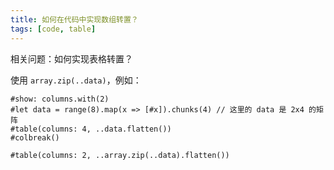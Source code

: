 ```yaml
---
title: 如何在代码中实现数组转置？
tags: [code, table]
---
```


相关问题：如何实现表格转置？

使用 `array.zip(..data)`，例如：

```typst
#show: columns.with(2)
#let data = range(8).map(x => [#x]).chunks(4) // 这里的 data 是 2x4 的矩阵
#table(columns: 4, ..data.flatten())
#colbreak()

#table(columns: 2, ..array.zip(..data).flatten())
```
